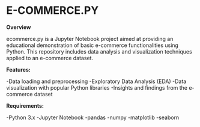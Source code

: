 # E-COMMERCE.PY
**Overview**

ecommerce.py is a Jupyter Notebook project aimed at providing an educational demonstration of basic e-commerce functionalities using Python. This repository includes data analysis and visualization techniques applied to an e-commerce dataset.

**Features:**

-Data loading and preprocessing
-Exploratory Data Analysis (EDA)
-Data visualization with popular Python libraries
-Insights and findings from the e-commerce dataset

**Requirements:**

-Python 3.x
-Jupyter Notebook
-pandas
-numpy
-matplotlib
-seaborn
